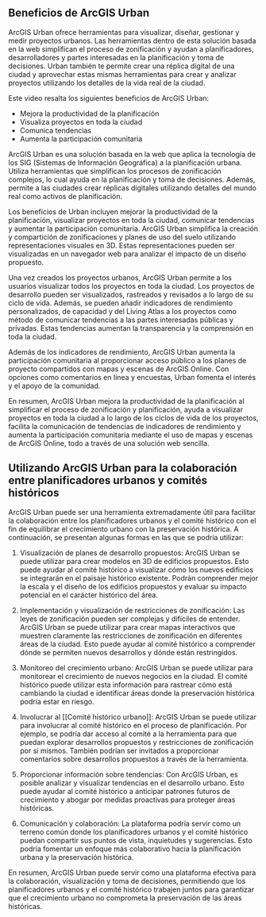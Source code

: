 ## Beneficios de ArcGIS Urban

ArcGIS Urban ofrece herramientas para visualizar, diseñar, gestionar y medir proyectos urbanos. Las herramientas dentro de esta solución basada en la web simplifican el proceso de zonificación y ayudan a planificadores, desarrolladores y partes interesadas en la planificación y toma de decisiones. Urban también te permite crear una réplica digital de una ciudad y aprovechar estas mismas herramientas para crear y analizar proyectos utilizando los detalles de la vida real de la ciudad.

Este video resalta los siguientes beneficios de ArcGIS Urban:

-   Mejora la productividad de la planificación
-   Visualiza proyectos en toda la ciudad
-   Comunica tendencias
-   Aumenta la participación comunitaria

ArcGIS Urban es una solución basada en la web que aplica la tecnología de los SIG (Sistemas de Información Geográfica) a la planificación urbana. Utiliza herramientas que simplifican los procesos de zonificación complejos, lo cual ayuda en la planificación y toma de decisiones. Además, permite a las ciudades crear réplicas digitales utilizando detalles del mundo real como activos de planificación.

Los beneficios de Urban incluyen mejorar la productividad de la planificación, visualizar proyectos en toda la ciudad, comunicar tendencias y aumentar la participación comunitaria. ArcGIS Urban simplifica la creación y compartición de zonificaciones y planes de uso del suelo utilizando representaciones visuales en 3D. Estas representaciones pueden ser visualizadas en un navegador web para analizar el impacto de un diseño propuesto.

Una vez creados los proyectos urbanos, ArcGIS Urban permite a los usuarios visualizar todos los proyectos en toda la ciudad. Los proyectos de desarrollo pueden ser visualizados, rastreados y revisados a lo largo de su ciclo de vida. Además, se pueden añadir indicadores de rendimiento personalizados, de capacidad y del Living Atlas a los proyectos como método de comunicar tendencias a las partes interesadas públicas y privadas. Estas tendencias aumentan la transparencia y la comprensión en toda la ciudad.

Además de los indicadores de rendimiento, ArcGIS Urban aumenta la participación comunitaria al proporcionar acceso público a los planes de proyecto compartidos con mapas y escenas de ArcGIS Online. Con opciones como comentarios en línea y encuestas, Urban fomenta el interés y el apoyo de la comunidad.

En resumen, ArcGIS Urban mejora la productividad de la planificación al simplificar el proceso de zonificación y planificación, ayuda a visualizar proyectos en toda la ciudad a lo largo de los ciclos de vida de los proyectos, facilita la comunicación de tendencias de indicadores de rendimiento y aumenta la participación comunitaria mediante el uso de mapas y escenas de ArcGIS Online, todo a través de una solución web sencilla.

## Utilizando ArcGIS Urban para la colaboración entre planificadores urbanos y comités históricos

ArcGIS Urban puede ser una herramienta extremadamente útil para facilitar la colaboración entre los planificadores urbanos y el comité histórico con el fin de equilibrar el crecimiento urbano con la preservación histórica. A continuación, se presentan algunas formas en las que se podría utilizar:

1.  Visualización de planes de desarrollo propuestos: ArcGIS Urban se puede utilizar para crear modelos en 3D de edificios propuestos. Esto puede ayudar al comité histórico a visualizar cómo los nuevos edificios se integrarán en el paisaje histórico existente. Podrán comprender mejor la escala y el diseño de los edificios propuestos y evaluar su impacto potencial en el carácter histórico del área.
    
2.  Implementación y visualización de restricciones de zonificación: Las leyes de zonificación pueden ser complejas y difíciles de entender. ArcGIS Urban se puede utilizar para crear mapas interactivos que muestren claramente las restricciones de zonificación en diferentes áreas de la ciudad. Esto puede ayudar al comité histórico a comprender dónde se permiten nuevos desarrollos y dónde están restringidos.
    
3.  Monitoreo del crecimiento urbano: ArcGIS Urban se puede utilizar para monitorear el crecimiento de nuevos negocios en la ciudad. El comité histórico puede utilizar esta información para rastrear cómo está cambiando la ciudad e identificar áreas donde la preservación histórica podría estar en riesgo.
    
4.  Involucrar al [[Comité histórico urbano]]: ArcGIS Urban se puede utilizar para involucrar al comité histórico en el proceso de planificación. Por ejemplo, se podría dar acceso al comité a la herramienta para que puedan explorar desarrollos propuestos y restricciones de zonificación por sí mismos. También podrían ser invitados a proporcionar comentarios sobre desarrollos propuestos a través de la herramienta.
    
5.  Proporcionar información sobre tendencias: Con ArcGIS Urban, es posible analizar y visualizar tendencias en el desarrollo urbano. Esto puede ayudar al comité histórico a anticipar patrones futuros de crecimiento y abogar por medidas proactivas para proteger áreas históricas.
    
6.  Comunicación y colaboración: La plataforma podría servir como un terreno común donde los planificadores urbanos y el comité histórico puedan compartir sus puntos de vista, inquietudes y sugerencias. Esto podría fomentar un enfoque más colaborativo hacia la planificación urbana y la preservación histórica.
    

En resumen, ArcGIS Urban puede servir como una plataforma efectiva para la colaboración, visualización y toma de decisiones, permitiendo que los planificadores urbanos y el comité histórico trabajen juntos para garantizar que el crecimiento urbano no comprometa la preservación de las áreas históricas.



